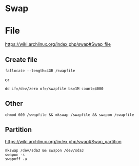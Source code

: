 # Swap

# File

<https://wiki.archlinux.org/index.php/swap#Swap_file>

## Create file

    fallocate --length=4GB /swapfile

or

    dd if=/dev/zero of=/swapfile bs=1M count=4000

## Other

    chmod 600 /swapfile && mkswap /swapfile && swapon /swapfile

## Partition

<https://wiki.archlinux.org/index.php/swap#Swap_partition>

    mkswap /dev/sda3 && swapon /dev/sda3
    swapon -s
    swapoff -a
